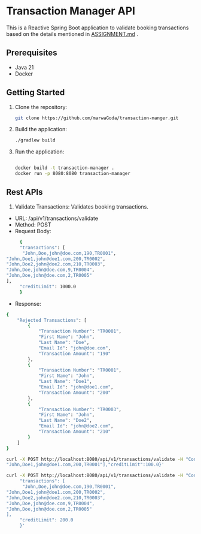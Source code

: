 # Transaction Manager API

This is a Reactive Spring Boot application to validate booking transactions
based on the details mentioned in [ASSIGNMENT.md](ASSIGNMENT.md) .

## Prerequisites

- Java 21
- Docker

## Getting Started

1. Clone the repository:

   ```sh
   git clone https://github.com/marwaGoda/transaction-manger.git

2. Build the application:
   ```sh
   ./gradlew build

3. Run the application:
   ```sh

   docker build -t transaction-manager .
   docker run -p 8080:8080 transaction-manager

## Rest APIs

1. Validate Transactions:
   Validates booking transactions.

* URL: /api/v1/transactions/validate
* Method: POST
* Request Body:

```bash
     {
     "transactions": [
      "John,Doe,john@doe.com,190,TR0001",
"John,Doe1,john@doe1.com,200,TR0002",
"John,Doe2,john@doe2.com,210,TR0003",
"John,Doe,john@doe.com,9,TR0004",
"John,Doe,john@doe.com,2,TR0005"
],
     "creditLimit": 1000.0
     }
```

* Response:

```bash
{
    "Rejected Transactions": [
        {
            "Transaction Number": "TR0001",
            "First Name": "John",
            "Last Name": "Doe",
            "Email Id": "john@doe.com",
            "Transaction Amount": "190"
        },
        {
            "Transaction Number": "TR0001",
            "First Name": "John",
            "Last Name": "Doe1",
            "Email Id": "john@doe1.com",
            "Transaction Amount": "200"
        },
        {
            "Transaction Number": "TR0003",
            "First Name": "John",
            "Last Name": "Doe2",
            "Email Id": "john@doe2.com",
            "Transaction Amount": "210"
        }
    ]
}
```

```bash
curl -X POST http://localhost:8080/api/v1/transactions/validate -H "Content-Type: application/json" -d '{"transactions":["John,Doe,john@doe.com,190,TR0001",
"John,Doe1,john@doe1.com,200,TR0001"],"creditLimit":100.0}'
```

```bash
curl -X POST http://localhost:8080/api/v1/transactions/validate -H "Content-Type: application/json" -d '{
     "transactions": [
      "John,Doe,john@doe.com,190,TR0001",
"John,Doe1,john@doe1.com,200,TR0002",
"John,Doe2,john@doe2.com,210,TR0003",
"John,Doe,john@doe.com,9,TR0004",
"John,Doe,john@doe.com,2,TR0005"
],
     "creditLimit": 200.0
     }'
```